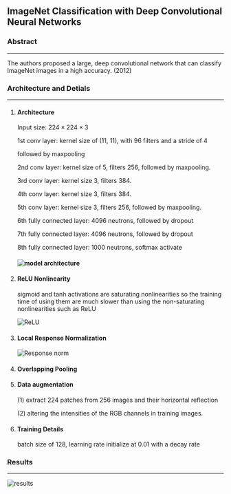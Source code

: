 ## ImageNet Classification with Deep Convolutional Neural Networks

### Abstract

------

The authors proposed a large, deep convolutional network that can classify ImageNet images in a high accuracy. (2012)

### Architecture and Detials

------

1. #### Architecture

   Input size: $224 \times 224 \times 3$

   1st conv layer: kernel size of (11, 11), with 96 filters and a stride of 4

   followed by maxpooling

   2nd conv layer: kernel size of 5, filters 256, followed by maxpooling.

   3rd conv layer: kernel size 3, filters 384.

   4th conv layer: kernel size 3, filters 384.

   5th conv layer: kernel size 3, filters 256, followed by maxpooling.

   6th fully connected layer: 4096 neutrons, followed by dropout

   7th fully connected layer: 4096 neutrons, followed by dropout

   8th fully connected layer: 1000 neutrons, softmax activate

   #### ![model architecture](/Users/leon/Documents/papers/notes/images/alexnet1.jpg)

2. #### ReLU Nonlinearity

   sigmoid and tanh activations are saturating nonlinearities so the training time of using them are much slower than using the non-saturating nonlinearities such as ReLU

   ![ReLU](/Users/leon/Documents/papers/notes/images/alexnet2.jpg)

3. #### Local Response Normalization

   ![Response norm](/Users/leon/Documents/papers/notes/images/alexnet3.jpg)

4. #### Overlapping Pooling

5. #### Data augmentation

   (1) extract 224 patches from 256 images and their horizontal reflection

   (2) altering the intensities of the RGB channels in training images.

6. #### Training Details

   batch size of 128, learning rate initialize at 0.01 with a decay rate



### Results

------

![results](/Users/leon/Documents/papers/notes/images/alexnet4.jpg)